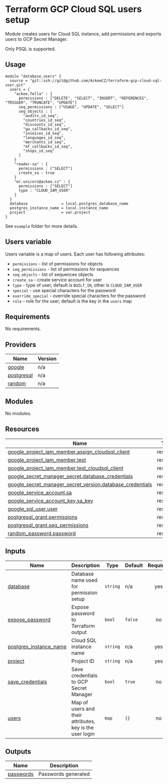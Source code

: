 # Terraform GCP Cloud SQL users setup

Module creates users for Cloud SQL instance, add permissions and exports users to GCP Secret Manager.

Only PSQL is supported.

## Usage

```hcl
module "database_users" {
  source = "git::ssh://git@github.com/AckeeCZ/terraform-gcp-cloud-sql-user.git"
  users = {
    "ackee.fella" : {
      permissions : ["DELETE", "SELECT", "INSERT", "REFERENCES", "TRIGGER", "TRUNCATE", "UPDATE"]
      seq_permissions : ["USAGE", "UPDATE", "SELECT"]
      seq_objects : [
        "audits_id_seq",
        "countries_id_seq",
        "discounts_id_seq",
        "ga_callbacks_id_seq",
        "invoices_id_seq",
        "languages_id_seq",
        "merchants_id_seq",
        "mf_callbacks_id_seq",
        "shops_id_seq"
      ]
    }
    "reader-sa" : {
      permissions : ["SELECT"]
      create_sa : true
    }
    "mr.unicorn@ackee.cz" : {
      permissions : ["SELECT"]
      type : "CLOUD_IAM_USER"
    }
  }
  database               = local.postgres_database_name
  postgres_instance_name = local.instance_name
  project                = var.project
}
```

See `example` folder for more details.

## Users variable

Users variable is a map of users. Each user has following attributes:

 * `permissions` - list of permissions for objects
 * `seq_permissions` - list of permissions for sequences
 * `seq_objects` - list of sequences objects
 * `create_sa` - create service account for user
 * `type` - type of user, default is `BUILT_IN`, other is `CLOUD_IAM_USER`
 * `special` - use special characters for the password
 * `override_special` - override special characters for the password
 * `role` - role for the user, default is the key in the `users` map

<!-- BEGINNING OF PRE-COMMIT-TERRAFORM DOCS HOOK -->
## Requirements

No requirements.

## Providers

| Name | Version |
|------|---------|
| <a name="provider_google"></a> [google](#provider\_google) | n/a |
| <a name="provider_postgresql"></a> [postgresql](#provider\_postgresql) | n/a |
| <a name="provider_random"></a> [random](#provider\_random) | n/a |

## Modules

No modules.

## Resources

| Name | Type |
|------|------|
| [google_project_iam_member.assign_cloudsql_client](https://registry.terraform.io/providers/hashicorp/google/latest/docs/resources/project_iam_member) | resource |
| [google_project_iam_member.test](https://registry.terraform.io/providers/hashicorp/google/latest/docs/resources/project_iam_member) | resource |
| [google_project_iam_member.test_cloudsql_client](https://registry.terraform.io/providers/hashicorp/google/latest/docs/resources/project_iam_member) | resource |
| [google_secret_manager_secret.database_credentials](https://registry.terraform.io/providers/hashicorp/google/latest/docs/resources/secret_manager_secret) | resource |
| [google_secret_manager_secret_version.database_credentials](https://registry.terraform.io/providers/hashicorp/google/latest/docs/resources/secret_manager_secret_version) | resource |
| [google_service_account.sa](https://registry.terraform.io/providers/hashicorp/google/latest/docs/resources/service_account) | resource |
| [google_service_account_key.sa_key](https://registry.terraform.io/providers/hashicorp/google/latest/docs/resources/service_account_key) | resource |
| [google_sql_user.user](https://registry.terraform.io/providers/hashicorp/google/latest/docs/resources/sql_user) | resource |
| [postgresql_grant.permissions](https://registry.terraform.io/providers/cyrilgdn/postgresql/latest/docs/resources/grant) | resource |
| [postgresql_grant.seq_permissions](https://registry.terraform.io/providers/cyrilgdn/postgresql/latest/docs/resources/grant) | resource |
| [random_password.password](https://registry.terraform.io/providers/hashicorp/random/latest/docs/resources/password) | resource |

## Inputs

| Name | Description | Type | Default | Required |
|------|-------------|------|---------|:--------:|
| <a name="input_database"></a> [database](#input\_database) | Database name used for permission setup | `string` | n/a | yes |
| <a name="input_expose_password"></a> [expose\_password](#input\_expose\_password) | Expose password to Terraform output | `bool` | `false` | no |
| <a name="input_postgres_instance_name"></a> [postgres\_instance\_name](#input\_postgres\_instance\_name) | Cloud SQL instance name | `string` | n/a | yes |
| <a name="input_project"></a> [project](#input\_project) | Project ID | `string` | n/a | yes |
| <a name="input_save_credentials"></a> [save\_credentials](#input\_save\_credentials) | Save credentials to GCP Secret Manager | `bool` | `true` | no |
| <a name="input_users"></a> [users](#input\_users) | Map of users and their attributes, key is the user login | `map` | `{}` | no |

## Outputs

| Name | Description |
|------|-------------|
| <a name="output_passwords"></a> [passwords](#output\_passwords) | Passwords generated |
<!-- END OF PRE-COMMIT-TERRAFORM DOCS HOOK -->
